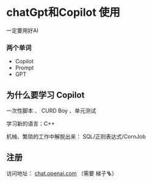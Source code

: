 # chatGpt和Copilot 使用

一定要用好AI

### 两个单词

- Copilot
- Prompt
- GPT

## 为什么要学习 Copilot

一次性脚本 、 CURD Boy 、单元测试

学习新的语言：C++

机械、繁琐的工作中解脱出来： SQL/正则表达式/CornJob

## 注册
访问地址： [chat.openai.com](https://chat.openai.com) （需要 梯子🪜）

